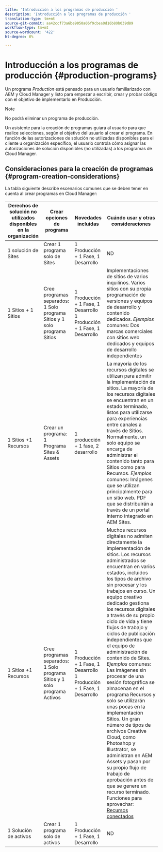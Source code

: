 ```yaml
---
title: 'Introducción a los programas de producción '
description: 'Introducción a los programas de producción '
translation-type: tm+mt
source-git-commit: aa42ccf73a6be9050a06f9cbea0d16b80b039d89
workflow-type: tm+mt
source-wordcount: '422'
ht-degree: 0%

---
```



# Introducción a los programas de producción {#production-programs}

Un programa *Production* está pensado para un usuario familiarizado con AEM y Cloud Manager y listo para empezar a escribir, crear y probar código con el objetivo de implementarlo en Producción.

>[!NOTE]
>No podrá eliminar un programa de producción.

Un asistente para la creación de programas guiará al usuario para que realice selecciones, según el objetivo del usuario al crear el programa. En función de las autorizaciones de solución no utilizadas disponibles para el cliente u organización específico, el usuario controla cómo asignar las autorizaciones de solución disponibles (no utilizadas) a los programas de Cloud Manager.

## Consideraciones para la creación de programas {#program-creation-considerations}

La tabla siguiente describe escenarios comunes que se deben tener en cuenta al crear programas en Cloud Manager:

| Derechos de solución no utilizados disponibles en la organización | Crear opciones de programa | Novedades incluidas | Cuándo usar y otras consideraciones |
|--- |--- |--- |--- |
| 1 solución de Sites | Crear 1 programa solo de Sites | 1 Producción + 1 Fase, 1 Desarrollo | ND |
| 1 Sitios + 1 Sitios | Cree programas separados: 1 Solo programa Sitios y 1 solo programa Sitios | 1 Producción + 1 Fase, 1 Desarrollo 1 Producción + 1 Fase, 1 Desarrollo | Implementaciones de sitios de varios inquilinos. Varios sitios con su propia programación de versiones y equipos de desarrollo y contenido dedicados. *Ejemplos* comunes: Dos marcas comerciales con sitios web dedicados y equipos de desarrollo independientes |
| 1 Sitios +1 Recursos | Crear un programa: 1 Programa Sites &amp; Assets | 1 producción + 1 fase, 2 desarrollo | La mayoría de los recursos digitales se utilizan para admitir la implementación de sitios. La mayoría de los recursos digitales se encuentran en un estado terminado, listos para utilizarse para experiencias entre canales a través de Sitios. Normalmente, un solo equipo se encarga de administrar el contenido tanto para Sitios como para Recursos. *Ejemplos* comunes: Imágenes que se utilizan principalmente para un sitio web. PDF que se distribuirán a través de un portal interno integrado en AEM Sites. |
| 1 Sitios +1 Recursos | Cree programas separados: 1 Solo programa Sitios y 1 solo programa Activos | 1 Producción + 1 Fase, 1 Desarrollo 1 Producción + 1 Fase, 1 Desarrollo | Muchos recursos digitales no admiten directamente la implementación de sitios. Los recursos administrados se encuentran en varios estados, incluidos los tipos de archivo sin procesar y los trabajos en curso. Un equipo creativo dedicado gestiona los recursos digitales a través de su propio ciclo de vida y tiene flujos de trabajo y ciclos de publicación independientes que el equipo de administración de contenido de Sites. *Ejemplos* comunes: Las imágenes sin procesar de una sesión fotográfica se almacenan en el programa Recursos y solo se utilizarán unas pocas en la implementación Sitios. Un gran número de tipos de archivos Creative Cloud, como Photoshop y Illustrator, se administran en AEM Assets y pasan por su propio flujo de trabajo de aprobación antes de que se genere un recurso terminado. Funciones para aprovechar: [Recursos conectados](https://experienceleague.adobe.com/docs/experience-manager-cloud-service/assets/admin/use-assets-across-connected-assets-instances.html?lang=en#overview-of-connected-assets) |
| 1 Solución de activos | Crear 1 programa solo de activos | 1 Producción + 1 Fase, 1 Desarrollo | ND |


